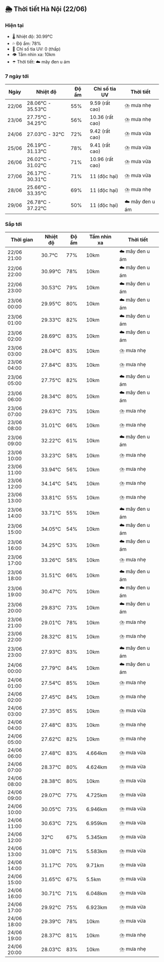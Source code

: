 ## 🌦️ Thời tiết Hà Nội (22/06)

### Hiện tại

- 🌡️ Nhiệt độ: 30.99℃
- 💦 Độ ẩm: 78%
- 🌟 Chỉ số tia UV: 0 (thấp)
- 👁️ Tầm nhìn xa: 10km
- ☂️ Thời tiết: ☁️ mây đen u ám

### 7 ngày tới

| Ngày | Nhiệt độ | Độ ẩm | Chỉ số tia UV | Thời tiết |
| --- | --- | --- | --- | --- |
| 22/06 | 28.06℃ - 35.53℃ | 55% | 9.59 (rất cao) | ⛈️ mưa nhẹ |
| 23/06 | 27.75℃ - 34.25℃ | 56% | 10.36 (rất cao) | ⛈️ mưa nhẹ |
| 24/06 | 27.03℃ - 32℃ | 72% | 9.42 (rất cao) | ⛈️ mưa vừa |
| 25/06 | 26.19℃ - 31.13℃ | 78% | 9.41 (rất cao) | ⛈️ mưa vừa |
| 26/06 | 26.02℃ - 31.02℃ | 71% | 10.96 (rất cao) | ⛈️ mưa vừa |
| 27/06 | 26.17℃ - 30.31℃ | 71% | 11 (độc hại) | ⛈️ mưa vừa |
| 28/06 | 25.66℃ - 33.35℃ | 69% | 11 (độc hại) | ⛈️ mưa nhẹ |
| 29/06 | 26.78℃ - 37.22℃ | 50% | 11 (độc hại) | ☁️ mây đen u ám |

### Sắp tới

| Thời gian | Nhiệt độ | Độ ẩm | Tầm nhìn xa | Thời tiết |
| --- | --- | --- | --- | --- |
| 22/06 21:00 | 30.7℃ | 77% | 10km | ☁️ mây đen u ám |
| 22/06 22:00 | 30.99℃ | 78% | 10km | ☁️ mây đen u ám |
| 22/06 23:00 | 30.53℃ | 79% | 10km | ☁️ mây đen u ám |
| 23/06 00:00 | 29.95℃ | 80% | 10km | ☁️ mây đen u ám |
| 23/06 01:00 | 29.33℃ | 82% | 10km | ☁️ mây đen u ám |
| 23/06 02:00 | 28.69℃ | 83% | 10km | ☁️ mây đen u ám |
| 23/06 03:00 | 28.04℃ | 83% | 10km | ⛈️ mưa nhẹ |
| 23/06 04:00 | 27.84℃ | 83% | 10km | ⛈️ mưa nhẹ |
| 23/06 05:00 | 27.75℃ | 82% | 10km | ☁️ mây đen u ám |
| 23/06 06:00 | 28.34℃ | 80% | 10km | ☁️ mây đen u ám |
| 23/06 07:00 | 29.63℃ | 73% | 10km | ⛈️ mưa nhẹ |
| 23/06 08:00 | 31.01℃ | 66% | 10km | ⛈️ mưa nhẹ |
| 23/06 09:00 | 32.22℃ | 61% | 10km | ☁️ mây đen u ám |
| 23/06 10:00 | 33.23℃ | 58% | 10km | ⛈️ mưa nhẹ |
| 23/06 11:00 | 33.94℃ | 56% | 10km | ⛈️ mưa nhẹ |
| 23/06 12:00 | 34.14℃ | 54% | 10km | ⛈️ mưa nhẹ |
| 23/06 13:00 | 33.81℃ | 55% | 10km | ⛈️ mưa nhẹ |
| 23/06 14:00 | 33.71℃ | 55% | 10km | ☁️ mây đen u ám |
| 23/06 15:00 | 34.05℃ | 54% | 10km | ☁️ mây đen u ám |
| 23/06 16:00 | 34.25℃ | 53% | 10km | ☁️ mây đen u ám |
| 23/06 17:00 | 33.26℃ | 58% | 10km | ⛈️ mưa nhẹ |
| 23/06 18:00 | 31.51℃ | 66% | 10km | ☁️ mây đen u ám |
| 23/06 19:00 | 30.47℃ | 70% | 10km | ☁️ mây đen u ám |
| 23/06 20:00 | 29.83℃ | 73% | 10km | ☁️ mây đen u ám |
| 23/06 21:00 | 29.01℃ | 78% | 10km | ⛈️ mưa nhẹ |
| 23/06 22:00 | 28.32℃ | 81% | 10km | ⛈️ mưa nhẹ |
| 23/06 23:00 | 27.93℃ | 83% | 10km | ☁️ mây đen u ám |
| 24/06 00:00 | 27.79℃ | 84% | 10km | ☁️ mây đen u ám |
| 24/06 01:00 | 27.54℃ | 85% | 10km | ⛈️ mưa nhẹ |
| 24/06 02:00 | 27.45℃ | 84% | 10km | ⛈️ mưa nhẹ |
| 24/06 03:00 | 27.35℃ | 85% | 10km | ⛈️ mưa vừa |
| 24/06 04:00 | 27.48℃ | 83% | 10km | ⛈️ mưa nhẹ |
| 24/06 05:00 | 27.62℃ | 82% | 10km | ⛈️ mưa nhẹ |
| 24/06 06:00 | 27.48℃ | 83% | 4.664km | ⛈️ mưa vừa |
| 24/06 07:00 | 28.37℃ | 80% | 4.624km | ⛈️ mưa vừa |
| 24/06 08:00 | 28.38℃ | 80% | 10km | ⛈️ mưa vừa |
| 24/06 09:00 | 29.07℃ | 77% | 4.725km | ⛈️ mưa vừa |
| 24/06 10:00 | 30.05℃ | 73% | 6.946km | ⛈️ mưa vừa |
| 24/06 11:00 | 30.63℃ | 72% | 6.959km | ⛈️ mưa vừa |
| 24/06 12:00 | 32℃ | 67% | 5.345km | ⛈️ mưa vừa |
| 24/06 13:00 | 31.08℃ | 71% | 5.583km | ⛈️ mưa vừa |
| 24/06 14:00 | 31.17℃ | 70% | 9.71km | ⛈️ mưa vừa |
| 24/06 15:00 | 31.65℃ | 67% | 5.5km | ⛈️ mưa vừa |
| 24/06 16:00 | 30.71℃ | 71% | 6.048km | ⛈️ mưa vừa |
| 24/06 17:00 | 29.92℃ | 75% | 6.923km | ⛈️ mưa vừa |
| 24/06 18:00 | 29.39℃ | 78% | 10km | ⛈️ mưa vừa |
| 24/06 19:00 | 28.37℃ | 81% | 10km | ⛈️ mưa nhẹ |
| 24/06 20:00 | 28.03℃ | 83% | 10km | ⛈️ mưa nhẹ |

